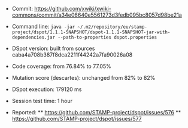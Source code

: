 * Commit: https://github.com/xwiki/xwiki-commons/commit/a34e06640e5561273d3fedb095bc8057d98be21a
* Command line: `java -jar ~/.m2/repository/eu/stamp-project/dspot/1.1.1-SNAPSHOT/dspot-1.1.1-SNAPSHOT-jar-with-dependencies.jar --path-to-properties dspot.properties`
* DSpot version: built from sources caba4a708b387f8dca2211f44242a7fa90026a08
* Code coverage: from 76.84% to 77.05%
* Mutation score (descartes): unchanged from 82% to 82%
* DSpot execution: 179120 ms
* Session test time: 1 hour

* Reported:
** https://github.com/STAMP-project/dspot/issues/576
** https://github.com/STAMP-project/dspot/issues/577
